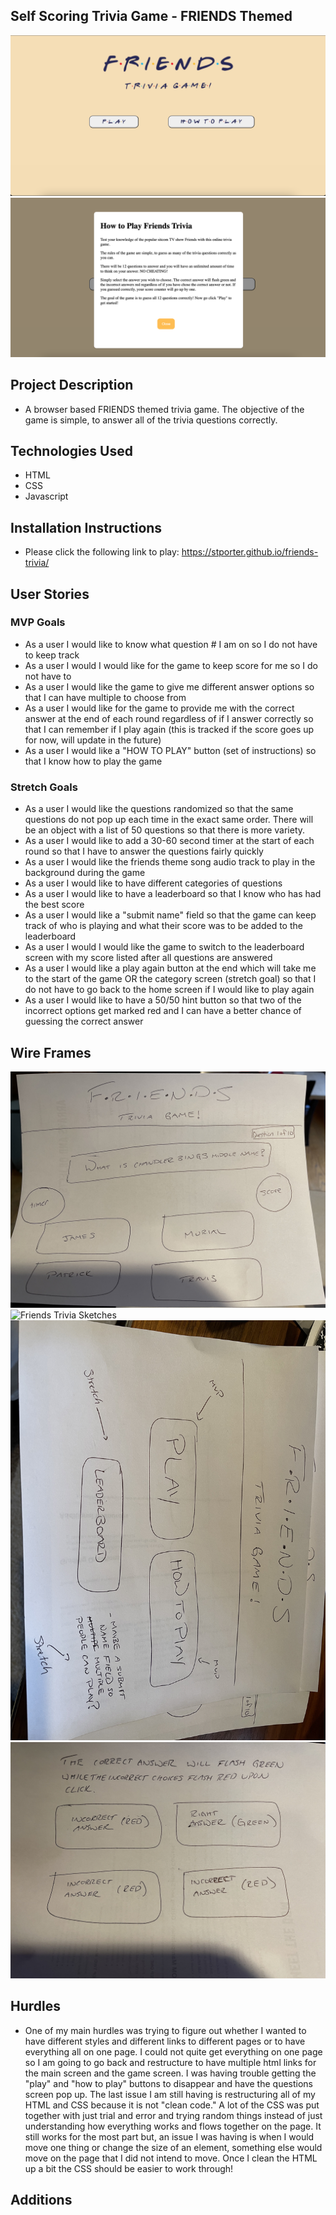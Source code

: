 ## Self Scoring Trivia Game - FRIENDS Themed

![Friends Trivia Game!](/photos/friends-home-screen.png)
![Friends Trivia Game!](/photos/friends-how-to-play.png)

## Project Description

- A browser based FRIENDS themed trivia game. The objective of the game is simple, to answer all of the trivia questions correctly.

## Technologies Used

- HTML
- CSS
- Javascript

## Installation Instructions

- Please click the following link to play: https://stporter.github.io/friends-trivia/

## User Stories

### MVP Goals

- As a user I would like to know what question # I am on so I do not have to keep track
- As a user I would I would like for the game to keep score for me so I do not have to
- As a user I would like the game to give me different answer options so that I can have multiple to choose from
- As a user I would like for the game to provide me with the correct answer at the end of each round regardless of if I answer correctly so that I can remember if I play again (this is tracked if the score goes up for now, will update in the future)
- As a user I would like a "HOW TO PLAY" button (set of instructions) so that I know how to play the game

### Stretch Goals

- As a user I would like the questions randomized so that the same questions do not pop up each time in the exact same order. There will be an object with a list of 50 questions so that there is more variety.
- As a user I would like to add a 30-60 second timer at the start of each round so that I have to answer the questions fairly quickly
- As a user I would like the friends theme song audio track to play in the background during the game
- As a user I would like to have different categories of questions
- As a user I would like to have a leaderboard so that I know who has had the best score
- As a user I would like a "submit name" field so that the game can keep track of who is playing and what their score was to be added to the leaderboard
- As a user I would I would like the game to switch to the leaderboard screen with my score listed after all questions are answered
- As a user I would like a play again button at the end which will take me to the start of the game OR the category screen (stretch goal) so that I do not have to go back to the home screen if I would like to play again
- As a user I would like to have a 50/50 hint button so that two of the incorrect options get marked red and I can have a better chance of guessing the correct answer

## Wire Frames

![Friends Trivia Sketches](/photos/friends-sketch-one.png)
![Friends Trivia Sketches](/photos/friends-sketch-two.png)
![Friends Trivia Sketches](/photos/friends-sketch-three.png)
![Friends Trivia Sketches](/photos/friends-sketch-four.png)

## Hurdles

- One of my main hurdles was trying to figure out whether I wanted to have different styles and different links to different pages or to have everything all on one page. I could not quite get everything on one page so I am going to go back and restructure to have multiple html links for the main screen and the game screen. I was having trouble getting the "play" and "how to play" buttons to disappear and have the questions screen pop up. The last issue I am still having is restructuring all of my HTML and CSS because it is not "clean code." A lot of the CSS was put together with just trial and error and trying random things instead of just understanding how everything works and flows together on the page. It still works for the most part but, an issue I was having is when I would move one thing or change the size of an element, something else would move on the page that I did not intend to move. Once I clean the HTML up a bit the CSS should be easier to work through!

## Additions
